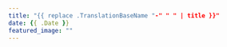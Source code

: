 ```yaml
---
title: "{{ replace .TranslationBaseName "-" " " | title }}"
date: {{ .Date }}
featured_image: ""
---
```

